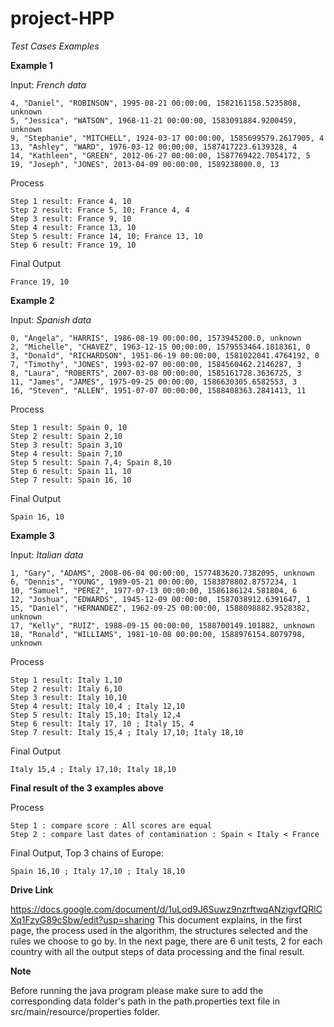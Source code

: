 # project-HPP

_Test Cases Examples_

**Example 1**

Input: *French data*
```
4, "Daniel", "ROBINSON", 1995-08-21 00:00:00, 1582161158.5235808, unknown
5, "Jessica", "WATSON", 1968-11-21 00:00:00, 1583091884.9200459, unknown
9, "Stephanie", "MITCHELL", 1924-03-17 00:00:00, 1585699579.2617905, 4
13, "Ashley", "WARD", 1976-03-12 00:00:00, 1587417223.6139328, 4
14, "Kathleen", "GREEN", 2012-06-27 00:00:00, 1587769422.7054172, 5
19, "Joseph", "JONES", 2013-04-09 00:00:00, 1589238000.0, 13
```
Process
```
Step 1 result: France 4, 10
Step 2 result: France 5, 10; France 4, 4
Step 3 result: France 9, 10
Step 4 result: France 13, 10
Step 5 result: France 14, 10; France 13, 10
Step 6 result: France 19, 10
```
Final Output
```
France 19, 10
```


**Example 2**

Input: *Spanish data*
```
0, "Angela", "HARRIS", 1986-08-19 00:00:00, 1573945200.0, unknown
2, "Michelle", "CHAVEZ", 1963-12-15 00:00:00, 1579553464.1818361, 0
3, "Donald", "RICHARDSON", 1951-06-19 00:00:00, 1581022041.4764192, 0
7, "Timothy", "JONES", 1993-02-07 00:00:00, 1584560462.2146287, 3
8, "Laura", "ROBERTS", 2007-03-08 00:00:00, 1585161728.3636725, 3
11, "James", "JAMES", 1975-09-25 00:00:00, 1586630305.6582553, 3
16, "Steven", "ALLEN", 1951-07-07 00:00:00, 1588408363.2841413, 11

```
Process
```
Step 1 result: Spain 0, 10
Step 2 result: Spain 2,10
Step 3 result: Spain 3,10
Step 4 result: Spain 7,10
Step 5 result: Spain 7,4; Spain 8,10
Step 6 result: Spain 11, 10
Step 7 result: Spain 16, 10
```
Final Output
```
Spain 16, 10
```

**Example 3**

Input: *Italian data*
```
1, "Gary", "ADAMS", 2008-06-04 00:00:00, 1577483620.7382095, unknown
6, "Dennis", "YOUNG", 1989-05-21 00:00:00, 1583878802.8757234, 1
10, "Samuel", "PEREZ", 1977-07-13 00:00:00, 1586186124.581804, 6
12, "Joshua", "EDWARDS", 1945-12-09 00:00:00, 1587038912.6391647, 1
15, "Daniel", "HERNANDEZ", 1962-09-25 00:00:00, 1588098882.9528382, unknown
17, "Kelly", "RUIZ", 1988-09-15 00:00:00, 1588700149.101882, unknown
18, "Ronald", "WILLIAMS", 1981-10-08 00:00:00, 1588976154.8079798, unknown

```
Process
```
Step 1 result: Italy 1,10
Step 2 result: Italy 6,10
Step 3 result: Italy 10,10
Step 4 result: Italy 10,4 ; Italy 12,10
Step 5 result: Italy 15,10; Italy 12,4
Step 6 result: Italy 17, 10 ; Italy 15, 4 
Step 7 result: Italy 15,4 ; Italy 17,10; Italy 18,10 
```
Final Output
```
Italy 15,4 ; Italy 17,10; Italy 18,10 
```

**Final result of the 3 examples above**

Process

```
Step 1 : compare score : All scores are equal
Step 2 : compare last dates of contamination : Spain < Italy < France 
```
Final Output, Top 3 chains of Europe: 
```
Spain 16,10 ; Italy 17,10 ; Italy 18,10
```

**Drive Link**

https://docs.google.com/document/d/1uLod9J6Suwz9nzrftwqANzigvfQRlCXq1FzyG89cSbw/edit?usp=sharing
This document explains, in the first page, the process used in the algorithm, the structures selected and the rules we choose to go by. 
In the next page, there are 6 unit tests, 2 for each country with all the output steps of data processing and the final result.

**Note**

Before running the java program please make sure to add the corresponding data folder's path in the path.properties text file in src/main/resource/properties folder.

